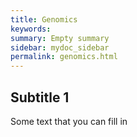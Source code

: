 ```yaml
---
title: Genomics
keywords:
summary: Empty summary
sidebar: mydoc_sidebar
permalink: genomics.html
---
```


## Subtitle 1

Some text that you can fill in
